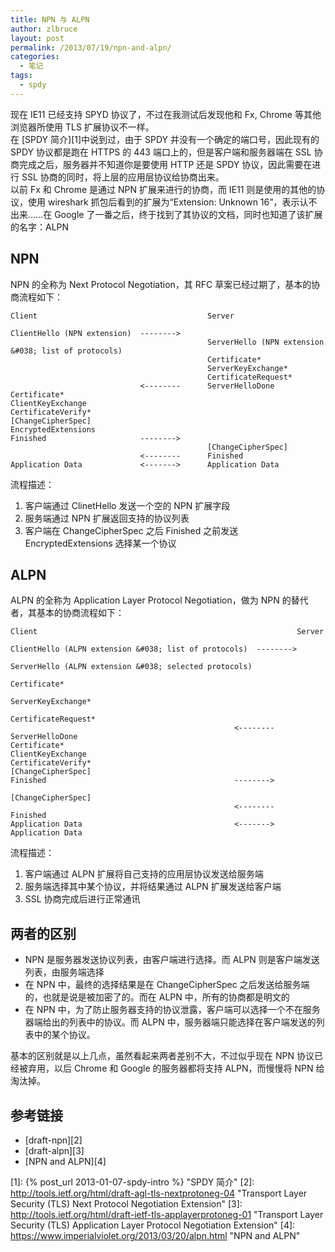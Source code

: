 ```yaml
---
title: NPN 与 ALPN
author: zlbruce
layout: post
permalink: /2013/07/19/npn-and-alpn/
categories:
  - 笔记
tags:
  - spdy
---
```

现在 IE11 已经支持 SPYD 协议了，不过在我测试后发现他和 Fx, Chrome 等其他浏览器所使用 TLS 扩展协议不一样。  
在 [SPDY 简介][1]中说到过，由于 SPDY 并没有一个确定的端口号，因此现有的 SPDY 协议都是跑在 HTTPS 的 443 端口上的，但是客户端和服务器端在 SSL 协商完成之后，服务器并不知道你是要使用 HTTP 还是 SPDY 协议，因此需要在进行 SSL 协商的同时，将上层的应用层协议给协商出来。  
以前 Fx 和 Chrome 是通过 NPN 扩展来进行的协商，而 IE11 则是使用的其他的协议，使用 wireshark 抓包后看到的扩展为“Extension: Unknown 16”，表示认不出来&#8230;&#8230;在 Google 了一番之后，终于找到了其协议的文档，同时也知道了该扩展的名字：ALPN

## NPN

NPN 的全称为 Next Protocol Negotiation，其 RFC 草案已经过期了，基本的协商流程如下：

    Client                                      Server

    ClientHello (NPN extension)  -------->
                                                ServerHello (NPN extension &#038; list of protocols)
                                                Certificate*
                                                ServerKeyExchange*
                                                CertificateRequest*
                                 <--------      ServerHelloDone
    Certificate*
    ClientKeyExchange
    CertificateVerify*
    [ChangeCipherSpec]
    EncryptedExtensions
    Finished                     -------->
                                                [ChangeCipherSpec]
                                 <--------      Finished
    Application Data             <------->      Application Data


流程描述：

  1. 客户端通过 ClinetHello 发送一个空的 NPN 扩展字段
  2. 服务端通过 NPN 扩展返回支持的协议列表
  3. 客户端在 ChangeCipherSpec 之后 Finished 之前发送 EncryptedExtensions 选择某一个协议

## ALPN

ALPN 的全称为 Application Layer Protocol Negotiation，做为 NPN 的替代者，其基本的协商流程如下：

    Client                                                          Server

    ClientHello (ALPN extension &#038; list of protocols)  -------->
                                                                     ServerHello (ALPN extension &#038; selected protocols)
                                                                     Certificate*
                                                                     ServerKeyExchange*
                                                                     CertificateRequest*
                                                      <--------      ServerHelloDone
    Certificate*
    ClientKeyExchange
    CertificateVerify*
    [ChangeCipherSpec]
    Finished                                          -------->
                                                                     [ChangeCipherSpec]
                                                      <--------      Finished
    Application Data                                  <------->      Application Data


流程描述：

  1. 客户端通过 ALPN 扩展将自己支持的应用层协议发送给服务端
  2. 服务端选择其中某个协议，并将结果通过 ALPN 扩展发送给客户端
  3. SSL 协商完成后进行正常通讯

## 两者的区别

  * NPN 是服务器发送协议列表，由客户端进行选择。而 ALPN 则是客户端发送列表，由服务端选择
  * 在 NPN 中，最终的选择结果是在 ChangeCipherSpec 之后发送给服务端的，也就是说是被加密了的。而在 ALPN 中，所有的协商都是明文的
  * 在 NPN 中，为了防止服务器支持的协议泄露，客户端可以选择一个不在服务器端给出的列表中的协议。而 ALPN 中，服务器端只能选择在客户端发送的列表中的某个协议。

基本的区别就是以上几点，虽然看起来两者差别不大，不过似乎现在 NPN 协议已经被弃用，以后 Chrome 和 Google 的服务器都将支持 ALPN，而慢慢将 NPN 给淘汰掉。

## 参考链接

  * [draft-npn][2]
  * [draft-alpn][3]
  * [NPN and ALPN][4]

 [1]: {% post_url 2013-01-07-spdy-intro %} "SPDY 简介"
 [2]: http://tools.ietf.org/html/draft-agl-tls-nextprotoneg-04 "Transport Layer Security (TLS) Next Protocol Negotiation Extension"
 [3]: http://tools.ietf.org/html/draft-ietf-tls-applayerprotoneg-01 "Transport Layer Security (TLS) Application Layer Protocol Negotiation Extension"
 [4]: https://www.imperialviolet.org/2013/03/20/alpn.html "NPN and ALPN"
